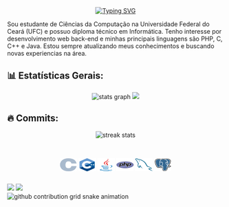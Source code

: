 <div align="center">
  <a href="https://git.io/typing-svg"><img src="https://readme-typing-svg.demolab.com?font=Fira+Code&pause=1000&color=CE877F&width=435&lines=%E2%82%8A%CB%9A%E2%9C%A7%EA%92%B0Ol%C3%A1%2C+sou+a+Clara!%EA%92%B1%E2%82%8A%CB%9A%E2%9C%A7" alt="Typing SVG" /></a>
</div>

Sou estudante de Ciências da Computação na Universidade Federal do Ceará (UFC) e possuo diploma técnico em Informática. Tenho interesse por desenvolvimento web back-end e minhas principais linguagens são PHP, C, C++ e Java. Estou sempre atualizando meus conhecimentos e buscando novas experiencias na área.

## 📊 Estatísticas Gerais:
  <div align="center">
    <img src="https://github-readme-stats.vercel.app/api?username=claraa908&show_icons=true&theme=date_night&rank_icon=github" height="150" alt="stats graph" />
    <img height=150 src="https://github-readme-stats.vercel.app/api/top-langs?username=claraa908&layout=compact&langs_count=8&theme=date_night" />
</div>

## 🔥 Commits:
<div align="center">
    <img src="https://github-readme-streak-stats.herokuapp.com/?user=claraa908&theme=date_night" alt="streak stats" />
</div>

##
<div style="display: inline_block" align="center"><br>
  <img align="center" alt="Clara-C" height="30" width="40" src="https://raw.githubusercontent.com/devicons/devicon/master/icons/c/c-original.svg">
  <img align="center" alt="Clara-C++" height="30" width="40" src="https://raw.githubusercontent.com/devicons/devicon/master/icons/cplusplus/cplusplus-original.svg">
  <img align="center" alt="Clara-Java" height="30" width="40" src="https://raw.githubusercontent.com/devicons/devicon/master/icons/java/java-original.svg">
  <img align="center" alt="Clara-PHP" height="30" width="40" src="https://raw.githubusercontent.com/devicons/devicon/master/icons/php/php-original.svg">
  <img align="center" alt="Clara-MySQL" height="30" width="40" src="https://raw.githubusercontent.com/devicons/devicon/master/icons/mysql/mysql-original.svg">
  <img align="center" alt="Clara-PostgreSQL" height="30" width="40" src="https://raw.githubusercontent.com/devicons/devicon/master/icons/postgresql/postgresql-original.svg">
</div>

##

<div> 
  <a href = "mailto:claracruz.fac12@gmail.com"><img src="https://img.shields.io/badge/-Gmail-%23333?style=for-the-badge&logo=gmail&logoColor=white" target="_blank"></a>
  <a href="https://www.linkedin.com/in/clara-cruz-b6b093263/" target="_blank"><img src="https://img.shields.io/badge/-LinkedIn-%230077B5?style=for-the-badge&logo=linkedin&logoColor=white" target="_blank"></a> 
</div>

<picture align="center">
  <source media="(prefers-color-scheme: dark)" srcset="https://raw.githubusercontent.com/claraa908/claraa908/output/github-contribution-grid-snake-dark.svg">
  <source media="(prefers-color-scheme: light)" srcset="https://raw.githubusercontent.com/claraa908/caraa908/output/github-contribution-grid-snake-dark.svg">
  <img align="center" alt="github contribution grid snake animation" src="https://raw.githubusercontent.com/claraa908/claraa908/output/github-contribution-grid-snake.svg">
</picture>
